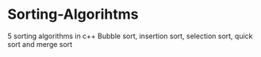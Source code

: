 # Sorting-Algorihtms
5 sorting algorithms in c++
Bubble sort, insertion sort, selection sort, quick sort and merge sort
